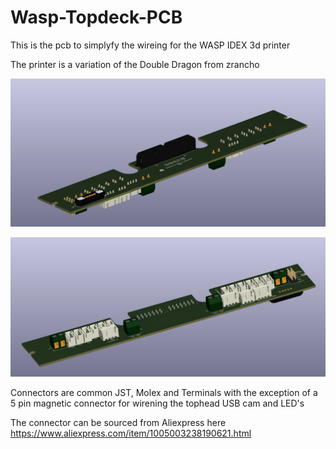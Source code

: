 # Wasp-Topdeck-PCB

This is the pcb to simplyfy the wireing for the WASP IDEX 3d printer

The printer is a variation of the Double Dragon from zrancho


![top](images/3d-top.jpg)

![bottom](images/3d-bottom.jpg)


Connectors are common JST, Molex and Terminals with the exception
of a 5 pin magnetic connector for wirening the tophead USB cam and LED's

The connector can be sourced from Aliexpress here https://www.aliexpress.com/item/1005003238190621.html
